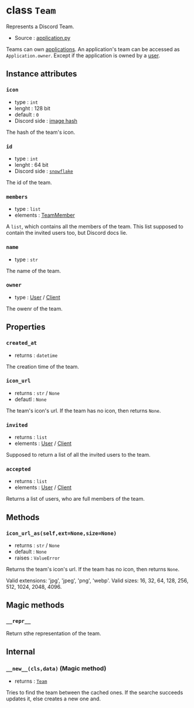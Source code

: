# class `Team`

Represents a Discord Team.

- Source : [application.py](https://github.com/HuyaneMatsu/hata/blob/master/hata/application.py)

Teams can own [applications](Application.md). An application's team can be
accessed as `Application.owner`. Except if the application is owned by a
[user](User.md).

## Instance attributes

### `icon`

- type : `int`
- lenght : 128 bit
- default : `0`
- Discord side : [image hash](https://github.com/discordapp/discord-api-docs/blob/master/docs/Reference.md#cdn-endpoints)

The hash of the team's icon.

### `id`

- type : `int`
- lenght : 64 bit
- Discord side : [`snowflake`](https://github.com/discordapp/discord-api-docs/blob/master/docs/Reference.md#snowflakes)

 The id of the team.
 
### `members`
 
 - type : `list`
 - elements : [TeamMember](TeamMember.md)
 
A `list`, which contains all the members of the team. This list supposed
to contain the invited users too, but Discord docs lie.

### `name`

- type : `str`

The name of the team.

### `owner`

- type : [User](User.md) / [Client](Client.md)

The owenr of the team.

## Properties

### `created_at`

- returns : `datetime`

The creation time of the team.

### `icon_url`

- returns : `str` / `None`
- defautl : `None`

The team's icon's url. If the team has no icon, then returns `None`.

### `invited`

- returns : `list`
- elements : [User](User.md) / [Client](Client.md)

Supposed to return a list of all the invited users to the team.

### `accepted`

- returns : `list`
- elements : [User](User.md) / [Client](Client.md)

Returns a list of users, who are full members of the team.

## Methods

### `icon_url_as(self,ext=None,size=None)`

- returns : `str` / `None`
- default : `None`
- raises : `ValueError`


Returns the team's icon's url.
If the team has no icon, then returns `None`.

Valid extensions: 'jpg', 'jpeg', 'png', 'webp'.
Valid sizes: 16, 32, 64, 128, 256, 512, 1024, 2048, 4096.

## Magic methods

### `__repr__`

Return sthe representation of the team.

## Internal

### `__new__(cls,data)` (Magic method)

- returns : [`Team`](Team.md)

Tries to find the team between the cached ones. If the searche succeeds
updates it, else creates a new one and.
